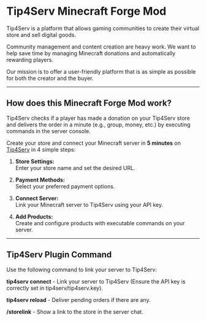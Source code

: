 # Tip4Serv Minecraft Forge Mod

Tip4Serv is a platform that allows gaming communities to create their virtual store and sell digital goods.

Community management and content creation are heavy work. We want to help save time by managing Minecraft donations and automatically rewarding players.

Our mission is to offer a user-friendly platform that is as simple as possible for both the creator and the buyer.

---

## How does this Minecraft Forge Mod work?

Tip4Serv checks if a player has made a donation on your Tip4Serv store and delivers the order in a minute (e.g., group, money, etc.) by executing commands in the server console.

Create your store and connect your Minecraft server in **5 minutes** on [Tip4Serv](https://tip4serv.com) in 4 simple steps:

1. **Store Settings:**  
   Enter your store name and set the desired URL.

2. **Payment Methods:**  
   Select your preferred payment options.

3. **Connect Server:**  
   Link your Minecraft server to Tip4Serv using your API key.

4. **Add Products:**  
   Create and configure products with executable commands on your server.

---

## Tip4Serv Plugin Command

Use the following command to link your server to Tip4Serv:

**tip4serv connect** - Link your server to Tip4Serv (Ensure the API key is correctly set in tip4serv/tip4serv.key).

**tip4serv reload** - Deliver pending orders if there are any.

**/storelink** - Show a link to the store in the server chat.
